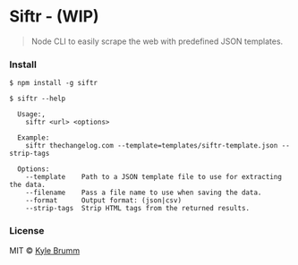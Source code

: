 # Siftr - (WIP)

> Node CLI to easily scrape the web with predefined JSON templates.

### Install

```
$ npm install -g siftr
```

```
$ siftr --help

  Usage:,
    siftr <url> <options>

  Example:
    siftr thechangelog.com --template=templates/siftr-template.json --strip-tags

  Options:
    --template    Path to a JSON template file to use for extracting the data.
    --filename    Pass a file name to use when saving the data.
    --format      Output format: (json|csv)
    --strip-tags  Strip HTML tags from the returned results.
```

### License
MIT © [Kyle Brumm](http://kylebrumm.com)